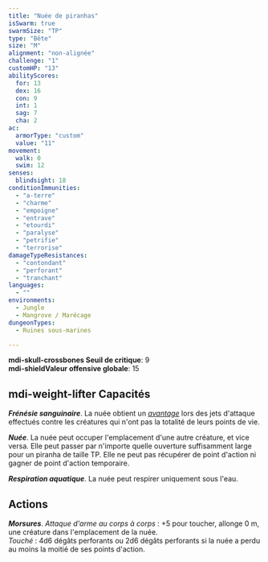 ```yaml
---
title: "Nuée de piranhas"
isSwarm: true
swarmSize: "TP"
type: "Bête"
size: "M"
alignment: "non-alignée"
challenge: "1"
customHP: "13"
abilityScores:
  for: 13
  dex: 16
  con: 9
  int: 1
  sag: 7
  cha: 2
ac:
  armorType: "custom"
  value: "11"
movement:
  walk: 0
  swim: 12
senses:
  blindsight: 18
conditionImmunities:
  - "a-terre"
  - "charme"
  - "empoigne"
  - "entrave"
  - "etourdi"
  - "paralyse"
  - "petrifie"
  - "terrorise"
damageTypeResistances:
  - "contondant"
  - "perforant"
  - "tranchant"
languages:
  - ""
environments:
  - Jungle
  - Mangrove / Marécage
dungeonTypes:
  - Ruines sous-marines

---
```

**<v-icon>mdi-skull-crossbones</v-icon> Seuil de critique**: 9           
**<v-icon>mdi-shield</v-icon>Valeur offensive globale**: 15     
## <v-icon>mdi-weight-lifter</v-icon> Capacités
_**Frénésie sanguinaire**_. La nuée obtient un [_avantage_](/utiliser-les-caracteristiques/#avantage-et-desavantage) lors des jets d'attaque effectués contre les créatures qui n'ont pas la totalité de leurs points de vie.

_**Nuée**_. La nuée peut occuper l'emplacement d'une autre créature, et vice versa. Elle peut passer par n'importe quelle ouverture suffisamment large pour un piranha de taille TP. Elle ne peut pas récupérer de point d'action ni gagner de point d'action temporaire.

_**Respiration aquatique**_. La nuée peut respirer uniquement sous l'eau.

## Actions
_**Morsures**_. _Attaque d'arme au corps à corps_ : +5 pour toucher, allonge 0 m, une créature dans l'emplacement de la nuée.  
_Touché_ : 4d6 dégâts perforants ou 2d6 dégâts perforants si la nuée a perdu au moins la moitié de ses points d'action.
